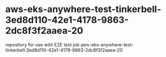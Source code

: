 # aws-eks-anywhere-test-tinkerbell-3ed8d110-42e1-4178-9863-2dc8f3f2aaea-20
repository for use with E2E test job aws-eks-anywhere-test-tinkerbell:3ed8d110-42e1-4178-9863-2dc8f3f2aaea-20
